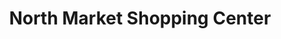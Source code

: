 ---
title: "North Market Shopping Center"
url: /shreveport/north-market-shopping-center/
shop: Einkaufszentrum
---